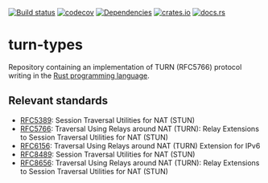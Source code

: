 [![Build status](https://github.com/ystreet/turn-proto/actions/workflows/rust.yml/badge.svg?branch=main)](https://github.com/ystreet/turn-proto/actions)
[![codecov](https://codecov.io/gh/ystreet/turn-proto/branch/main/graph/badge.svg)](https://codecov.io/gh/ystreet/turn-proto)
[![Dependencies](https://deps.rs/repo/github/ystreet/turn-proto/status.svg)](https://deps.rs/repo/github/ystreet/turn-proto)
[![crates.io](https://img.shields.io/crates/v/turn-types.svg)](https://crates.io/crates/turn-types)
[![docs.rs](https://docs.rs/turn-types/badge.svg)](https://docs.rs/turn-types)

# turn-types

Repository containing an implementation of TURN (RFC5766) protocol writing in
the [Rust programming language](https://www.rust-lang.org/).

## Relevant standards

 - [RFC5389](https://tools.ietf.org/html/rfc5389):
   Session Traversal Utilities for NAT (STUN)
 - [RFC5766](https://tools.ietf.org/html/rfc5766):
   Traversal Using Relays around NAT (TURN): Relay Extensions to Session
   Traversal Utilities for NAT (STUN)
 - [RFC6156](https://tools.ietf.org/html/rfc6156):
   Traversal Using Relays around NAT (TURN) Extension for IPv6
 - [RFC8489](https://tools.ietf.org/html/rfc8489):
   Session Traversal Utilities for NAT (STUN)
 - [RFC8656](https://tools.ietf.org/html/rfc8656):
   Traversal Using Relays around NAT (TURN): Relay Extensions to Session
   Traversal Utilities for NAT (STUN)
